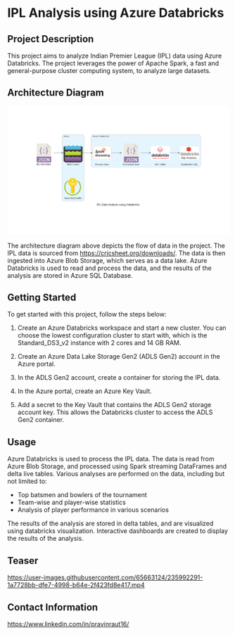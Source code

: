 # IPL Analysis using Azure Databricks

## Project Description

This project aims to analyze Indian Premier League (IPL) data using Azure Databricks. The project leverages the power of Apache Spark, a fast and general-purpose cluster computing system, to analyze large datasets.

## Architecture Diagram

![IPL Data Analysis using Databricks](images/ipl_data_analysis_using_databricks.png)

The architecture diagram above depicts the flow of data in the project. The IPL data is sourced from https://cricsheet.org/downloads/. The data is then ingested into Azure Blob Storage, which serves as a data lake. Azure Databricks is used to read and process the data, and the results of the analysis are stored in Azure SQL Database.

## Getting Started

To get started with this project, follow the steps below:

1. Create an Azure Databricks workspace and start a new cluster. You can choose the lowest configuration cluster to start with, which is the Standard_DS3_v2 instance with 2 cores and 14 GB RAM.

2. Create an Azure Data Lake Storage Gen2 (ADLS Gen2) account in the Azure portal.

3. In the ADLS Gen2 account, create a container for storing the IPL data.
4. In the Azure portal, create an Azure Key Vault.

5. Add a secret to the Key Vault that contains the ADLS Gen2 storage account key. This allows the Databricks cluster to access the ADLS Gen2 container.
## Usage

Azure Databricks is used to process the IPL data. The data is read from Azure Blob Storage, and processed using Spark streaming DataFrames and delta live tables. Various analyses are performed on the data, including but not limited to:

- Top batsmen and bowlers of the tournament
- Team-wise and player-wise statistics
- Analysis of player performance in various scenarios

The results of the analysis are stored in delta tables, and are visualized using databricks visualization. Interactive dashboards are created to display the results of the analysis.

## Teaser

https://user-images.githubusercontent.com/65663124/235992291-1a7728bb-dfe7-4998-b64e-2f423fd8e417.mp4

## Contact Information
https://www.linkedin.com/in/pravinraut16/


